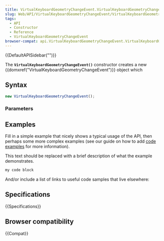 ```yaml
---
title: VirtualKeyboardGeometryChangeEvent.VirtualKeyboardGeometryChangeEvent()
slug: Web/API/VirtualKeyboardGeometryChangeEvent/VirtualKeyboardGeometryChangeEvent
tags:
  - API
  - Constructor
  - Reference
  - VirtualKeyboardGeometryChangeEvent
browser-compat: api.VirtualKeyboardGeometryChangeEvent.VirtualKeyboardGeometryChangeEvent
---
```

{{DefaultAPISidebar("")}}

The **`VirtualKeyboardGeometryChangeEvent()`** constructor creates a new {{domxref("VirtualKeyboardGeometryChangeEvent")}} object which 

## Syntax

```js
new VirtualKeyboardGeometryChangeEvent();
```

### Parameters



## Examples

Fill in a simple example that nicely shows a typical usage of the API, then perhaps some more complex examples (see our guide on how to add [code examples](/en-US/docs/MDN/Contribute/Structures/Code_examples) for more information).

This text should be replaced with a brief description of what the example demonstrates.

```js
my code block
```

And/or include a list of links to useful code samples that live elsewhere:

## Specifications

{{Specifications}}

## Browser compatibility

{{Compat}}

